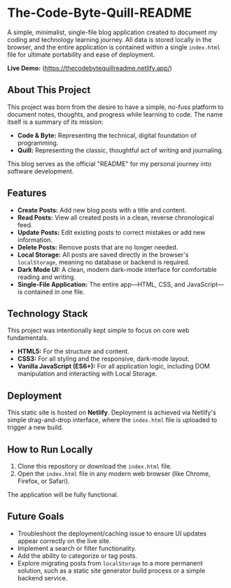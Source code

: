 # The-Code-Byte-Quill-README

A simple, minimalist, single-file blog application created to document my coding and technology learning journey. All data is stored locally in the browser, and the entire application is contained within a single `index.html` file for ultimate portability and ease of deployment.

**Live Demo:** (https://thecodebytequillreadme.netlify.app/)

## About This Project

This project was born from the desire to have a simple, no-fuss platform to document notes, thoughts, and progress while learning to code. The name itself is a summary of its mission:
* **Code & Byte:** Representing the technical, digital foundation of programming.
* **Quill:** Representing the classic, thoughtful act of writing and journaling.

This blog serves as the official "README" for my personal journey into software development.

## Features

* **Create Posts:** Add new blog posts with a title and content.
* **Read Posts:** View all created posts in a clean, reverse chronological feed.
* **Update Posts:** Edit existing posts to correct mistakes or add new information.
* **Delete Posts:** Remove posts that are no longer needed.
* **Local Storage:** All posts are saved directly in the browser's `localStorage`, meaning no database or backend is required.
* **Dark Mode UI:** A clean, modern dark-mode interface for comfortable reading and writing.
* **Single-File Application:** The entire app—HTML, CSS, and JavaScript—is contained in one file.

## Technology Stack

This project was intentionally kept simple to focus on core web fundamentals.
* **HTML5:** For the structure and content.
* **CSS3:** For all styling and the responsive, dark-mode layout.
* **Vanilla JavaScript (ES6+):** For all application logic, including DOM manipulation and interacting with Local Storage.

## Deployment

This static site is hosted on **Netlify**. Deployment is achieved via Netlify's simple drag-and-drop interface, where the `index.html` file is uploaded to trigger a new build.

## How to Run Locally

1.  Clone this repository or download the `index.html` file.
2.  Open the `index.html` file in any modern web browser (like Chrome, Firefox, or Safari).

The application will be fully functional.

## Future Goals

* Troubleshoot the deployment/caching issue to ensure UI updates appear correctly on the live site.
* Implement a search or filter functionality.
* Add the ability to categorize or tag posts.
* Explore migrating posts from `localStorage` to a more permanent solution, such as a static site generator build process or a simple backend service.
